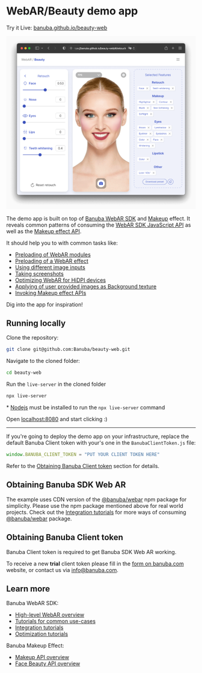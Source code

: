# WebAR/Beauty demo app

Try it Live: [banuba.github.io/beauty-web](https://banuba.github.io/beauty-web)

![WebAR/Beauty preview](preview.png)

The demo app is built on top of [Banuba WebAR SDK](https://docs.banuba.com/face-ar-sdk-v1/web/web_overview) and [Makeup](https://docs.banuba.com/face-ar-sdk-v1/effect_api/makeup) effect. It reveals common patterns of consuming the [WebAR SDK JavaScript API](https://docs.banuba.com/face-ar-sdk-v1/generated/typedoc/) as well as the [Makeup effect API](https://docs.banuba.com/face-ar-sdk-v1/effect_api/makeup).

It should help you to with common tasks like:

- [Preloading of WebAR modules](index.html#L61-L65)
- [Preloading of a WebAR effect](index.html#L66)
- [Using different image inputs](index.html#L94-101)
- [Taking screenshots](index.html#102-105)
- [Optimizing WebAR for HiDPI devices](index.html#L58)
- [Applying of user provided images as Background texture](index.html#L123)
- [Invoking Makeup effect APIs](index.html#L125)

Dig into the app for inspiration!

## Running locally

Clone the repository:

```sh
git clone git@github.com:Banuba/beauty-web.git
```

Navigate to the cloned folder:
```sh
cd beauty-web
```

Run the `live-server` in the cloned folder
```sh
npx live-server
```
\* [Nodejs](https://nodejs.org/en/) must be installed to run the `npx live-server` command

Open [localhost:8080](http://localhost:8080) and start clicking :)

---

If you're going to deploy the demo app on your infrastructure, replace the default Banuba Client token with your's one in the `BanubaClientToken.js` file:

```js
window.BANUBA_CLIENT_TOKEN = "PUT YOUR CLIENT TOKEN HERE"
```

Refer to the [Obtaining Banuba Client token](#obtaining-banuba-client-token) section for details.

## Obtaining Banuba SDK Web AR

The example uses CDN version of the [@banuba/webar](https://www.npmjs.com/package/@banuba/webar) npm package for simplicity. Please use the npm package mentioned above for real world projects. Check out the [Integration tutorials](https://docs.banuba.com/face-ar-sdk-v1/web/web_tutorials_integrations) for more ways of consuming [@banuba/webar](https://www.npmjs.com/package/@banuba/webar) package.

## Obtaining Banuba Client token

Banuba Client token is required to get Banuba SDK Web AR working.

To receive a new **trial** client token please fill in the [form on banuba.com](https://www.banuba.com/face-filters-sdk) website, or contact us via [info@banuba.com](mailto:info@banuba.com).

## Learn more

Banuba WebAR SDK:
- [High-level WebAR overview]( https://docs.banuba.com/face-ar-sdk-v1/web/web_overview)
- [Tutorials for common use-cases](https://docs.banuba.com/face-ar-sdk-v1/web/web_tutorials_basic)
- [Integration tutorials](https://docs.banuba.com/face-ar-sdk-v1/web/web_tutorials_integrations)
- [Optimization tutorials](https://docs.banuba.com/face-ar-sdk-v1/web/web_tutorials_optimizations)

Banuba Makeup Effect:
- [Makeup API overview](https://docs.banuba.com/face-ar-sdk-v1/effect_api/makeup)
- [Face Beauty API overview](https://docs.banuba.com/face-ar-sdk-v1/effect_api/face_beauty)